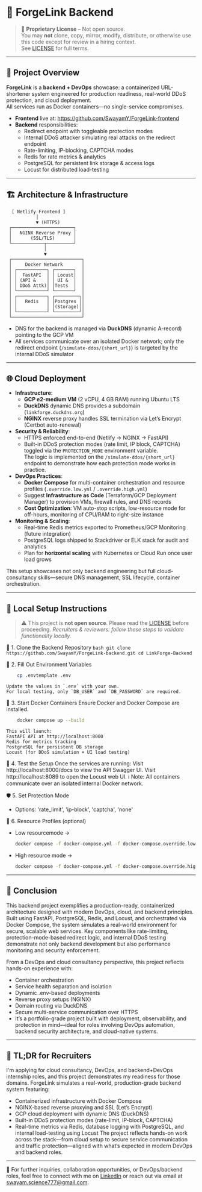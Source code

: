 # 🔗 ForgeLink Backend

> 🚫 **Proprietary License** – Not open source.  
> You may **not** clone, copy, mirror, modify, distribute, or otherwise use this code except for review in a hiring context.  
> See [LICENSE](./LICENSE) for full terms.

---

## 📖 Project Overview

**ForgeLink** is a **backend + DevOps** showcase: a containerized URL-shortener system engineered for production readiness, real-world DDoS protection, and cloud deployment.  
All services run as Docker containers—no single-service compromises.

- **Frontend** live at: https://github.com/SwayamY/ForgeLink-frontend  
- **Backend** responsibilities:
  - Redirect endpoint with toggleable protection modes  
  - Internal DDoS attacker simulating real attacks on the redirect endpoint  
  - Rate-limiting, IP-blocking, CAPTCHA modes  
  - Redis for rate metrics & analytics  
  - PostgreSQL for persistent link storage & access logs  
  - Locust for distributed load-testing  

---

## 🏗️ Architecture & Infrastructure
```
  [ Netlify Frontend ]
           │
           ▼ (HTTPS)
 ┌───────────────────────┐
 │   NGINX Reverse Proxy │
 │       (SSL/TLS)       │
 └────────────┬──────────┘
              │
              ▼
 ┌──────────────────────────┐
 │     Docker Network       │
 │ ┌───────────┐ ┌───────┐  │
 │ │  FastAPI  │ │ Locust│  │
 │ │ (API &    │ │ UI &  │  │
 │ │ DDoS Attk)│ │Tests  │  │
 │ └───────────┘ └───────┘  │
 │ ┌───────────┐ ┌─────────┐│
 │ │   Redis   │ │Postgres ││
 │ │           │ │(Storage)││
 │ └───────────┘ └─────────┘│
 └──────────────────────────┘
```
- DNS for the backend is managed via **DuckDNS** (dynamic A-record) pointing to the GCP VM  
- All services communicate over an isolated Docker network; only the redirect endpoint (`/simulate-ddos/{short_url}`) is targeted   by the internal DDoS simulator  

---

## 🌐 Cloud Deployment 

- **Infrastructure**:
  - **GCP e2-medium VM** (2 vCPU, 4 GB RAM) running Ubuntu LTS  
  - **DuckDNS** dynamic DNS provides a subdomain (`linkforge.duckdns.org`) 
  - **NGINX** reverse proxy handles SSL termination via Let’s Encrypt (Certbot auto-renewal)  
- **Security & Reliability**:
  - HTTPS enforced end-to-end (Netlify → NGINX → FastAPI)  
  - Built-in DDoS protection modes (rate limit, IP block, CAPTCHA) toggled via the `PROTECTION_MODE` environment variable.  
    The logic is implemented on the `/simulate-ddos/{short_url}` endpoint to demonstrate how each protection mode works in practice.
- **DevOps Practices**:
  - **Docker Compose** for multi-container orchestration and resource profiles (`.override.low.yml` / `.override.high.yml`)  
  - Suggest **Infrastructure as Code** (Terraform/GCP Deployment Manager) to provision VMs, firewall rules, and DNS records  
  - **Cost Optimization**: VM auto-stop scripts, low-resource mode for off-hours, monitoring of CPU/RAM to right-size instance  
- **Monitoring & Scaling**:
  - Real-time Redis metrics exported to Prometheus/GCP Monitoring (future integration)  
  - PostgreSQL logs shipped to Stackdriver or ELK stack for audit and analytics  
  - Plan for **horizontal scaling** with Kubernetes or Cloud Run once user load grows  

This setup showcases not only backend engineering but full cloud-consultancy skills—secure DNS management, SSL lifecycle, container orchestration.

---

## 🔧 Local Setup Instructions

> ⚠️ This project is **not open source**. Please read the [LICENSE](./LICENSE) before proceeding.
> _Recruiters & reviewers: follow these steps to validate functionality locally._


📁 1. Clone the Backend Repository
    ```bash
    git clone https://github.com/SwayamY/ForgeLink-backend.git
    cd LinkForge-Backend
    ```


🧪 2. Fill Out Environment Variables
```bash
    cp .envtemplate .env
```
    Update the values in `.env` with your own.  
    For local testing, only `DB_USER` and `DB_PASSWORD` are required.


🐳 3. Start Docker Containers
    Ensure Docker and Docker Compose are installed.
```bash
    docker compose up --build
```
    This will launch:
    FastAPI API at http://localhost:8000
    Redis for metrics tracking
    PostgreSQL for persistent DB storage
    Locust (for DDoS simulation + UI load testing)

🧪 4. Test the Setup
    Once the services are running:
    Visit http://localhost:8000/docs to view the API Swagger UI.
    Visit http://localhost:8089 to open the Locust web UI.
    ℹ️ Note: All containers communicate over an isolated internal Docker network.


🛡️ 5. Set Protection Mode

- Options: 'rate_limit', 'ip-block', 'captcha', 'none' 

🔄 6. Resource Profiles (optional)

- Low resourcemode ->
    ```bash    
    docker compose -f docker-compose.yml -f docker-compose.override.low.yml up
    ```    
- High resource mode ->
    ```bash    
    docker compose -f docker-compose.yml -f docker-compose.override.high.yml up
    ```

---

## 📌 Conclusion

This backend project exemplifies a production-ready, containerized architecture designed with modern DevOps, cloud, and backend principles. Built using FastAPI, PostgreSQL, Redis, and Locust, and orchestrated via Docker Compose, the system simulates a real-world environment for secure, scalable web services. Key components like rate-limiting, protection-mode-based redirect logic, and internal DDoS testing demonstrate not only backend development but also performance monitoring and security enforcement.

From a DevOps and cloud consultancy perspective, this project reflects hands-on experience with:
- Container orchestration
- Service health separation and isolation
- Dynamic .env-based deployments
- Reverse proxy setups (NGINX)
- Domain routing via DuckDNS
- Secure multi-service communication over HTTPS
- It’s a portfolio-grade project built with deployment, observability, and protection in mind—ideal for roles involving DevOps   automation, backend security architecture, and cloud-native systems.

---

## 📌 TL;DR for Recruiters

I'm applying for cloud consultancy, DevOps, and backend+DevOps internship roles, and this project demonstrates my readiness for those domains.
ForgeLink simulates a real-world, production-grade backend system featuring:
- Containerized infrastructure with Docker Compose
- NGINX-based reverse proxying and SSL (Let’s Encrypt)
- GCP cloud deployment with dynamic DNS (DuckDNS)
- Built-in DDoS protection modes (rate-limit, IP-block, CAPTCHA)
- Real-time metrics via Redis, database logging with PostgreSQL, and internal load-testing using Locust
The project reflects hands-on work across the stack—from cloud setup to secure service communication and traffic protection—aligned with what’s expected in modern DevOps and backend roles.

---

🔗 For further inquiries, collaboration opportunities, or DevOps/backend roles, feel free to connect with me on 
[LinkedIn](https://www.linkedin.com/in/swayam-yadav-50b741283/) or reach out via email at swayam.science777@gmail.com.